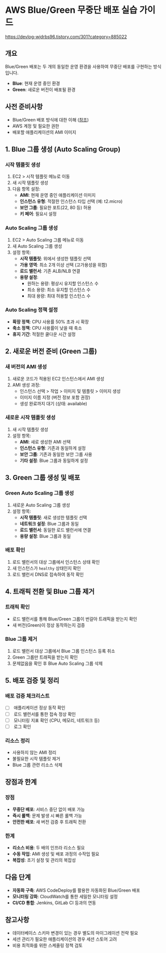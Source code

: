 
```table-of-contents
```

# AWS Blue/Green 무중단 배포 실습 가이드
https://devlog-wjdrbs96.tistory.com/301?category=885022
## 개요

Blue/Green 배포는 두 개의 동일한 운영 환경을 사용하여 무중단 배포를 구현하는 방식입니다.

- **Blue**: 현재 운영 중인 환경
- **Green**: 새로운 버전이 배포될 환경

## 사전 준비사항

- Blue/Green 배포 방식에 대한 이해 ([참조](https://devlog-wjdrbs96.tistory.com/300))
- AWS 계정 및 필요한 권한
- 배포할 애플리케이션의 AMI 이미지

## 1. Blue 그룹 생성 (Auto Scaling Group)

### 시작 템플릿 생성

1. EC2 > 시작 템플릿 메뉴로 이동
2. 새 시작 템플릿 생성
3. 다음 항목 설정:
    - **AMI**: 현재 운영 중인 애플리케이션 이미지
    - **인스턴스 유형**: 적절한 인스턴스 타입 선택 (예: t2.micro)
    - **보안 그룹**: 필요한 포트(22, 80 등) 허용
    - **키 페어**: 필요시 설정

### Auto Scaling 그룹 생성

1. EC2 > Auto Scaling 그룹 메뉴로 이동
2. 새 Auto Scaling 그룹 생성
3. 설정 항목:
    - **시작 템플릿**: 위에서 생성한 템플릿 선택
    - **가용 영역**: 최소 2개 이상 선택 (고가용성을 위함)
    - **로드 밸런서**: 기존 ALB/NLB 연결
    - **용량 설정**:
        - 원하는 용량: 평상시 유지할 인스턴스 수
        - 최소 용량: 최소 유지할 인스턴스 수
        - 최대 용량: 최대 허용할 인스턴스 수

### Auto Scaling 정책 설정

- **확장 정책**: CPU 사용률 50% 초과 시 확장
- **축소 정책**: CPU 사용률이 낮을 때 축소
- **휴지 기간**: 적절한 쿨다운 시간 설정

## 2. 새로운 버전 준비 (Green 그룹)

### 새 버전의 AMI 생성

1. 새로운 코드가 적용된 EC2 인스턴스에서 AMI 생성
2. AMI 생성 과정:
    - 인스턴스 선택 > 작업 > 이미지 및 템플릿 > 이미지 생성
    - 이미지 이름 지정 (버전 정보 포함 권장)
    - 생성 완료까지 대기 (상태: available)

### 새로운 시작 템플릿 생성

1. 새 시작 템플릿 생성
2. 설정 항목:
    - **AMI**: 새로 생성한 AMI 선택
    - **인스턴스 유형**: 기존과 동일하게 설정
    - **보안 그룹**: 기존과 동일한 보안 그룹 사용
    - **기타 설정**: Blue 그룹과 동일하게 설정

## 3. Green 그룹 생성 및 배포

### Green Auto Scaling 그룹 생성

1. 새로운 Auto Scaling 그룹 생성
2. 설정 항목:
    - **시작 템플릿**: 새로 생성한 템플릿 선택
    - **네트워크 설정**: Blue 그룹과 동일
    - **로드 밸런서**: 동일한 로드 밸런서에 연결
    - **용량 설정**: Blue 그룹과 동일

### 배포 확인

1. 로드 밸런서의 대상 그룹에서 인스턴스 상태 확인
2. 새 인스턴스가 `healthy` 상태인지 확인
3. 로드 밸런서 DNS로 접속하여 동작 확인

## 4. 트래픽 전환 및 Blue 그룹 제거

### 트래픽 확인

- 로드 밸런서를 통해 Blue/Green 그룹이 번갈아 트래픽을 받는지 확인
- 새 버전(Green)이 정상 동작하는지 검증

### Blue 그룹 제거

1. 로드 밸런서 대상 그룹에서 Blue 그룹 인스턴스 등록 취소
2. Green 그룹만 트래픽을 받는지 확인
3. 문제없음을 확인 후 Blue Auto Scaling 그룹 삭제

## 5. 배포 검증 및 정리

### 배포 검증 체크리스트

- [ ]  애플리케이션 정상 동작 확인
- [ ]  로드 밸런서를 통한 접속 정상 확인
- [ ]  모니터링 지표 확인 (CPU, 메모리, 네트워크 등)
- [ ]  로그 확인

### 리소스 정리

- 사용하지 않는 AMI 정리
- 불필요한 시작 템플릿 제거
- Blue 그룹 관련 리소스 삭제

## 장점과 한계

### 장점

- **무중단 배포**: 서비스 중단 없이 배포 가능
- **즉시 롤백**: 문제 발생 시 빠른 롤백 가능
- **안전한 배포**: 새 버전 검증 후 트래픽 전환

### 한계

- **리소스 비용**: 두 배의 인프라 리소스 필요
- **수동 작업**: AMI 생성 및 배포 과정의 수작업 필요
- **복잡성**: 초기 설정 및 관리의 복잡성

## 다음 단계

- **자동화 구축**: AWS CodeDeploy를 활용한 자동화된 Blue/Green 배포
- **모니터링 강화**: CloudWatch를 통한 세밀한 모니터링 설정
- **CI/CD 통합**: Jenkins, GitLab CI 등과의 연동

## 참고사항

- 데이터베이스 스키마 변경이 있는 경우 별도의 마이그레이션 전략 필요
- 세션 관리가 필요한 애플리케이션의 경우 세션 스토어 고려
- 비용 최적화를 위한 스케줄링 정책 검토